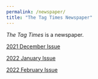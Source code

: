 ```yaml
---
permalink: /newspaper/
title: "The Tag Times Newspaper"
---
```


*The Tag Times* is a newspaper.



<a href="https://thetagtimes.github.io/newspaper/tttimes_december_2021/" target="_blank" class="btn--inverse">2021 December Issue</a>

<a href="https://thetagtimes.github.io/newspaper/tttimes_january_2022/" target="_blank" class="btn--inverse">2022 January Issue</a>

<a href="https://thetagtimes.github.io/newspaper/tttimes_february_2022/" target="_blank" class="btn--inverse">2022 February Issue</a>

